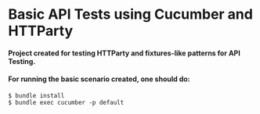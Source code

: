 # Basic API Tests using Cucumber and HTTParty

#### Project created for testing HTTParty and fixtures-like patterns for API Testing.

#### For running the basic scenario created, one should do:

```$ bundle install```<br>
```$ bundle exec cucumber -p default```
